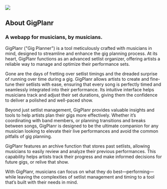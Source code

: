 <!-- <p align="center"><a href="/" target="_blank"><img src="https://imgur.com/GQEbFRZ" width="400" alt="Gigplanr Logo"></a></p> -->
<a href="/"> <img src="https://lh3.googleusercontent.com/drive-viewer/AKGpihY0QwgSXKRN_PyCN2A1twkMNGBgfdSHM0CBmWgr_OdSvzQcNlruJtIA0u3Gqj3EnWJ6iAOVKT40YwCgfNXQWlZSzhp-q0yq7Q=s1600-rw-v1" /> </a>

## About GigPlanr

### A webapp for musicians, by musicians.

GigPlanr ("Gig Planner") is a tool meticulously crafted with musicians in mind, designed to streamline and enhance the gig planning process. At its heart, GigPlanr functions as an advanced setlist organizer, offering artists a reliable way to manage and optimize their performance sets.

Gone are the days of fretting over setlist timings and the dreaded surprise of running over time during a gig. GigPlanr allows artists to create and fine-tune their setlists with ease, ensuring that every song is perfectly timed and seamlessly integrated into their performance. Its intuitive interface helps musicians track and adjust their set durations, giving them the confidence to deliver a polished and well-paced show.

Beyond just setlist management, GigPlanr provides valuable insights and tools to help artists plan their gigs more effectively. Whether it’s coordinating with band members, or planning transitions and breaks between songs, GigPlanr is designed to be the ultimate companion for any musician looking to elevate their live performances and avoid the common pitfalls of gig planning.

GigPlanr features an archive function that stores past setlists, allowing musicians to easily review and analyze their previous performances. This capability helps artists track their progress and make informed decisions for future gigs, or relive that show.

With GigPlanr, musicians can focus on what they do best—performing—while leaving the complexities of setlist management and timing to a tool that’s built with their needs in mind.